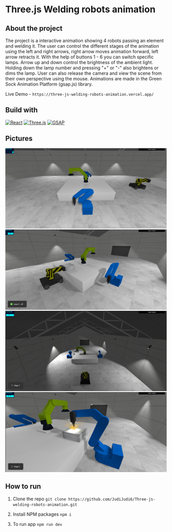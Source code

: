 # Three.js Welding robots animation

## About the project

The project is a interactive animation showing 4 robots passing an element and welding it. The user can control the different stages of the animation using the left and right arrows, right arrow moves animation forward, left arrow retracts it. With the help of buttons 1 - 6 you can switch specific lamps. Arrow up and down control the brightness of the ambient light. Holding down the lamp number and pressing "+" or "-" also brightens or dims the lamp. User can also release the camera and view the scene from their own perspective using the mouse. Animations are made in the Green Sock Animation Platform (gsap.js) library.

Live Demo - ```https://three-js-welding-robots-animation.vercel.app/```

## Build with

[![React](https://img.shields.io/badge/React-blue.svg)](https://reactjs.org/)
[![Three.js](https://img.shields.io/badge/Three.js-blue.svg)](https://threejs.org/)
[![GSAP](https://img.shields.io/badge/GSAP-green.svg)](https://greensock.com/gsap/)

## Pictures

![scene 1](./public/ph1.jpg)
![scene 2](./public/ph2.jpg)
![scene 3](./public/ph3.jpg)
![scene 4](./public/ph4.jpg)

## How to run

1. Clone the repo
   ```git clone https://github.com/JudiJudi6/Three-js-welding-robots-animation.git```

2. Install NPM packages
   ```npm i```

3. To run app
   ```npm run dev```
